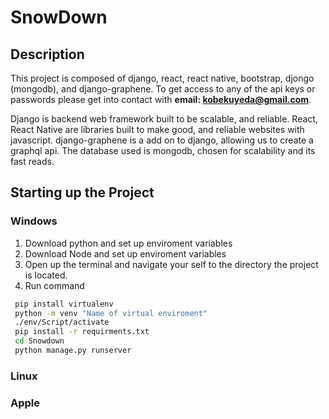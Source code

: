 # SnowDown
## Description
This project is composed of django, react, react native, bootstrap, djongo (mongodb), and django-graphene. To get access to any of the api keys or passwords please get into contact with **email: kobekuyeda@gmail.com**.

Django is backend web framework built to be scalable, and reliable. React, React Native are libraries built to make good, and reliable websites with javascript. django-graphene is a add on to django, allowing us to create a graphql api. The database used is mongodb, chosen for scalability and its fast reads.

## Starting up the Project
### Windows
1. Download python and set up enviroment variables
2. Download Node and set up enviroment variables
3. Open up the terminal and navigate your self to the directory the project is located.
4. Run command
``` bash
 pip install virtualenv
 python -m venv "Name of virtual enviroment"
 ./env/Script/activate
 pip install -r requirments.txt
 cd Snowdown
 python manage.py runserver
 ```

### Linux

### Apple

